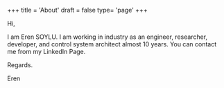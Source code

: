 +++
title = 'About'
draft = false
type= 'page'
+++

Hi, 

I am Eren SOYLU. I am working in industry as an engineer, researcher, developer, and control system architect almost 10 years. You can contact me from my LinkedIn Page.

Regards.

Eren